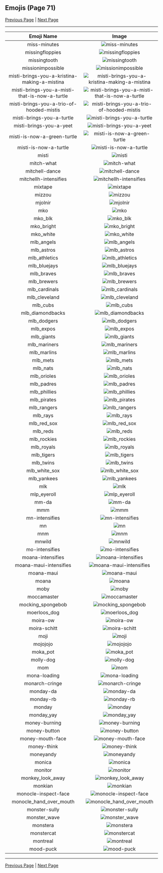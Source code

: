 
## Emojis (Page 71)

[Previous Page](/docs/hc/page-m-0070.md)
  | [Next Page](/docs/hc/page-m-0072.md)

<hr />

|Emoji Name|Image|
| :-: | :-: |
|miss-minutes| ![miss-minutes](/emojis/hc/miss-minutes.png)|
|missingfloppies| ![missingfloppies](/emojis/hc/missingfloppies.png)|
|missingtooth| ![missingtooth](/emojis/hc/missingtooth.jpg)|
|missionimpossible| ![missionimpossible](/emojis/hc/missionimpossible.png)|
|misti-brings-you-a-kristina-making-a-mistina| ![misti-brings-you-a-kristina-making-a-mistina](/emojis/hc/misti-brings-you-a-kristina-making-a-mistina.png)|
|misti-brings-you-a-misti-that-is-now-a-turtle| ![misti-brings-you-a-misti-that-is-now-a-turtle](/emojis/hc/misti-brings-you-a-misti-that-is-now-a-turtle.png)|
|misti-brings-you-a-trio-of-hooded-mistis| ![misti-brings-you-a-trio-of-hooded-mistis](/emojis/hc/misti-brings-you-a-trio-of-hooded-mistis.png)|
|misti-brings-you-a-turtle| ![misti-brings-you-a-turtle](/emojis/hc/misti-brings-you-a-turtle.png)|
|misti-brings-you-a-yeet| ![misti-brings-you-a-yeet](/emojis/hc/misti-brings-you-a-yeet.png)|
|misti-is-now-a-green-turtle| ![misti-is-now-a-green-turtle](/emojis/hc/misti-is-now-a-green-turtle.png)|
|misti-is-now-a-turtle| ![misti-is-now-a-turtle](/emojis/hc/misti-is-now-a-turtle.png)|
|misti| ![misti](/emojis/hc/misti.png)|
|mitch-what| ![mitch-what](/emojis/hc/mitch-what.png)|
|mitchell-dance| ![mitchell-dance](/emojis/hc/mitchell-dance.gif)|
|mitchellh-intensifies| ![mitchellh-intensifies](/emojis/hc/mitchellh-intensifies.gif)|
|mixtape| ![mixtape](/emojis/hc/mixtape.png)|
|mizzou| ![mizzou](/emojis/hc/mizzou.jpg)|
|mjolnir| ![mjolnir](/emojis/hc/mjolnir.png)|
|mko| ![mko](/emojis/hc/mko.png)|
|mko_blk| ![mko_blk](/emojis/hc/mko_blk.png)|
|mko_bright| ![mko_bright](/emojis/hc/mko_bright.png)|
|mko_white| ![mko_white](/emojis/hc/mko_white.png)|
|mlb_angels| ![mlb_angels](/emojis/hc/mlb_angels.jpg)|
|mlb_astros| ![mlb_astros](/emojis/hc/mlb_astros.jpg)|
|mlb_athletics| ![mlb_athletics](/emojis/hc/mlb_athletics.jpg)|
|mlb_bluejays| ![mlb_bluejays](/emojis/hc/mlb_bluejays.png)|
|mlb_braves| ![mlb_braves](/emojis/hc/mlb_braves.gif)|
|mlb_brewers| ![mlb_brewers](/emojis/hc/mlb_brewers.jpg)|
|mlb_cardinals| ![mlb_cardinals](/emojis/hc/mlb_cardinals.jpg)|
|mlb_cleveland| ![mlb_cleveland](/emojis/hc/mlb_cleveland.png)|
|mlb_cubs| ![mlb_cubs](/emojis/hc/mlb_cubs.jpg)|
|mlb_diamondbacks| ![mlb_diamondbacks](/emojis/hc/mlb_diamondbacks.jpg)|
|mlb_dodgers| ![mlb_dodgers](/emojis/hc/mlb_dodgers.jpg)|
|mlb_expos| ![mlb_expos](/emojis/hc/mlb_expos.jpg)|
|mlb_giants| ![mlb_giants](/emojis/hc/mlb_giants.jpg)|
|mlb_mariners| ![mlb_mariners](/emojis/hc/mlb_mariners.jpg)|
|mlb_marlins| ![mlb_marlins](/emojis/hc/mlb_marlins.jpg)|
|mlb_mets| ![mlb_mets](/emojis/hc/mlb_mets.jpg)|
|mlb_nats| ![mlb_nats](/emojis/hc/mlb_nats.jpg)|
|mlb_orioles| ![mlb_orioles](/emojis/hc/mlb_orioles.jpg)|
|mlb_padres| ![mlb_padres](/emojis/hc/mlb_padres.jpg)|
|mlb_phillies| ![mlb_phillies](/emojis/hc/mlb_phillies.jpg)|
|mlb_pirates| ![mlb_pirates](/emojis/hc/mlb_pirates.jpg)|
|mlb_rangers| ![mlb_rangers](/emojis/hc/mlb_rangers.jpg)|
|mlb_rays| ![mlb_rays](/emojis/hc/mlb_rays.jpg)|
|mlb_red_sox| ![mlb_red_sox](/emojis/hc/mlb_red_sox.jpg)|
|mlb_reds| ![mlb_reds](/emojis/hc/mlb_reds.jpg)|
|mlb_rockies| ![mlb_rockies](/emojis/hc/mlb_rockies.jpg)|
|mlb_royals| ![mlb_royals](/emojis/hc/mlb_royals.jpg)|
|mlb_tigers| ![mlb_tigers](/emojis/hc/mlb_tigers.jpg)|
|mlb_twins| ![mlb_twins](/emojis/hc/mlb_twins.gif)|
|mlb_white_sox| ![mlb_white_sox](/emojis/hc/mlb_white_sox.jpg)|
|mlb_yankees| ![mlb_yankees](/emojis/hc/mlb_yankees.jpg)|
|mlk| ![mlk](/emojis/hc/mlk.jpg)|
|mlp_eyeroll| ![mlp_eyeroll](/emojis/hc/mlp_eyeroll.gif)|
|mm-da| ![mm-da](/emojis/hc/mm-da.png)|
|mmm| ![mmm](/emojis/hc/mmm.jpg)|
|mn-intensifies| ![mn-intensifies](/emojis/hc/mn-intensifies.gif)|
|mn| ![mn](/emojis/hc/mn.jpg)|
|mnm| ![mnm](/emojis/hc/mnm.png)|
|mnwild| ![mnwild](/emojis/hc/mnwild.png)|
|mo-intensifies| ![mo-intensifies](/emojis/hc/mo-intensifies.gif)|
|moana-intensifies| ![moana-intensifies](/emojis/hc/moana-intensifies.gif)|
|moana-maui-intensifies| ![moana-maui-intensifies](/emojis/hc/moana-maui-intensifies.gif)|
|moana-maui| ![moana-maui](/emojis/hc/moana-maui.png)|
|moana| ![moana](/emojis/hc/moana.png)|
|moby| ![moby](/emojis/hc/moby.png)|
|moccamaster| ![moccamaster](/emojis/hc/moccamaster.png)|
|mocking_spongebob| ![mocking_spongebob](/emojis/hc/mocking_spongebob.png)|
|moerloos_dog| ![moerloos_dog](/emojis/hc/moerloos_dog.png)|
|moira-ow| ![moira-ow](/emojis/hc/moira-ow.png)|
|moira-schitt| ![moira-schitt](/emojis/hc/moira-schitt.png)|
|moji| ![moji](/emojis/hc/moji.png)|
|mojojojo| ![mojojojo](/emojis/hc/mojojojo.png)|
|moka_pot| ![moka_pot](/emojis/hc/moka_pot.png)|
|molly-dog| ![molly-dog](/emojis/hc/molly-dog.png)|
|mom| ![mom](/emojis/hc/mom.png)|
|mona-loading| ![mona-loading](/emojis/hc/mona-loading.gif)|
|monarch-cringe| ![monarch-cringe](/emojis/hc/monarch-cringe.png)|
|monday-da| ![monday-da](/emojis/hc/monday-da.png)|
|monday-rb| ![monday-rb](/emojis/hc/monday-rb.png)|
|monday| ![monday](/emojis/hc/monday.png)|
|monday_yay| ![monday_yay](/emojis/hc/monday_yay.gif)|
|money-burning| ![money-burning](/emojis/hc/money-burning.gif)|
|money-button| ![money-button](/emojis/hc/money-button.gif)|
|money-mouth-face| ![money-mouth-face](/emojis/hc/money-mouth-face.gif)|
|money-think| ![money-think](/emojis/hc/money-think.png)|
|moneyandy| ![moneyandy](/emojis/hc/moneyandy.png)|
|monica| ![monica](/emojis/hc/monica.png)|
|monitor| ![monitor](/emojis/hc/monitor.png)|
|monkey_look_away| ![monkey_look_away](/emojis/hc/monkey_look_away.png)|
|monkian| ![monkian](/emojis/hc/monkian.png)|
|monocle-inspect-face| ![monocle-inspect-face](/emojis/hc/monocle-inspect-face.gif)|
|monocle_hand_over_mouth| ![monocle_hand_over_mouth](/emojis/hc/monocle_hand_over_mouth.png)|
|monster-sully| ![monster-sully](/emojis/hc/monster-sully.png)|
|monster_wave| ![monster_wave](/emojis/hc/monster_wave.png)|
|monstera| ![monstera](/emojis/hc/monstera.png)|
|monstercat| ![monstercat](/emojis/hc/monstercat.png)|
|montreal| ![montreal](/emojis/hc/montreal.jpg)|
|mood-puck| ![mood-puck](/emojis/hc/mood-puck.png)|

<hr/>

[Previous Page](/docs/hc/page-m-0070.md)
  | [Next Page](/docs/hc/page-m-0072.md)